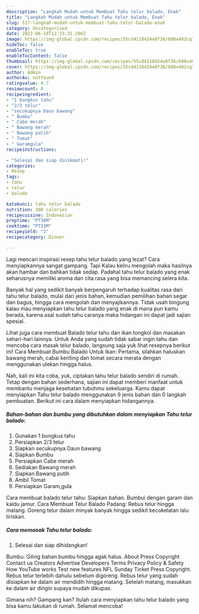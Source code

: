 ```yaml
---
description: "Langkah Mudah untuk Membuat Tahu telur balado, Enak"
title: "Langkah Mudah untuk Membuat Tahu telur balado, Enak"
slug: 517-langkah-mudah-untuk-membuat-tahu-telur-balado-enak
category: Uncategorized
date: 2022-06-18T12:33:31.296Z
image: https://img-global.cpcdn.com/recipes/55cd4118424e8f36/680x482cq70/tahu-telur-balado-foto-resep-utama.jpg
hideToc: false
enableToc: true
enableTocContent: false
thumbnail: https://img-global.cpcdn.com/recipes/55cd4118424e8f36/680x482cq70/tahu-telur-balado-foto-resep-utama.jpg
cover: https://img-global.cpcdn.com/recipes/55cd4118424e8f36/680x482cq70/tahu-telur-balado-foto-resep-utama.jpg
author: Admin
authorAv: notfound
ratingvalue: 4.7
reviewcount: 8
recipeingredient:
- "1 bungkus tahu"
- "2/3 telur"
- "secukupnya Daun bawang"
- " Bumbu"
- " Cabe merah"
- " Bawang merah"
- " Bawang putih"
- " Tomat"
- " Garamgula"
recipeinstructions:

- "Selesai dan siap dinikmati!"
categories:
- Resep
tags:
- tahu
- telur
- balado

katakunci: tahu telur balado 
nutrition: 300 calories
recipecuisine: Indonesian
preptime: "PT38M"
cooktime: "PT33M"
recipeyield: "3"
recipecategory: Dinner

---
```



Lagi mencari inspirasi resep tahu telur balado yang lezat? Cara menyiapkannya sangat gampang. Tapi Kalau keliru mengolah maka hasilnya akan hambar dan bahkan tidak sedap. Padahal tahu telur balado yang enak seharusnya memiliki aroma dan cita rasa yang bisa memancing selera kita.


Banyak hal yang sedikit banyak berpengaruh terhadap kualitas rasa dari tahu telur balado, mulai dari jenis bahan, kemudian pemilihan bahan segar dan bagus, hingga cara mengolah dan menyajikannya. Tidak usah bingung kalau mau menyiapkan tahu telur balado yang enak di mana pun kamu berada, karena asal sudah tahu caranya maka hidangan ini dapat jadi sajian spesial.

Lihat juga cara membuat Balado telur tahu dan ikan tongkol dan masakan sehari-hari lainnya. Untuk Anda yang sudah tidak sabar ingin tahu dan mencoba cara masak telur balado, langsung saja yuk lihat resepnya berikut ini! Cara Membuat Bumbu Balado Untuk Ikan: Pertama, silahkan haluskan bawang merah, cabai keriting dan tomat secara merata dengan menggunakan ulekan hingga halus.


Nah, kali ini kita coba, yuk, ciptakan tahu telur balado sendiri di rumah. Tetap dengan bahan sederhana, sajian ini dapat memberi manfaat untuk membantu menjaga kesehatan tubuhmu sekeluarga. Kamu dapat menyiapkan Tahu telur balado menggunakan 9 jenis bahan dan 0 langkah pembuatan. Berikut ini cara dalam menyiapkan hidangannya.

<!--inarticleads1-->

##### Bahan-bahan dan bumbu yang dibutuhkan dalam menyiapkan Tahu telur balado:

1. Gunakan 1 bungkus tahu
1. Persiapkan 2/3 telur
1. Siapkan secukupnya Daun bawang
1. Siapkan  Bumbu
1. Persiapkan  Cabe merah
1. Sediakan  Bawang merah
1. Siapkan  Bawang putih
1. Ambil  Tomat
1. Persiapkan  Garam,gula


Cara membuat balado telur tahu: Siapkan bahan. Bumbui dengan garam dan kaldu jamur. Cara Membuat Telur Balado Padang: Rebus telur hingga matang. Goreng telur dalam minyak banyak hingga sedikit kecokelatan lalu tiriskan. 

<!--inarticleads2-->

##### Cara memasak Tahu telur balado:


1. Selesai dan siap dihidangkan!

Bumbu: Giling bahan bumbu hingga agak halus. About Press Copyright Contact us Creators Advertise Developers Terms Privacy Policy &amp; Safety How YouTube works Test new features NFL Sunday Ticket Press Copyright. Rebus telur terlebih dahulu sebelum digoreng. Rebus telur yang sudah disiapkan ke dalam air mendidih hingga matang. Setelah matang, masukkan ke dalam air dingin supaya mudah dikupas. 

Gimana nih? Gampang kan? Itulah cara menyiapkan tahu telur balado yang bisa kamu lakukan di rumah. Selamat mencoba!
